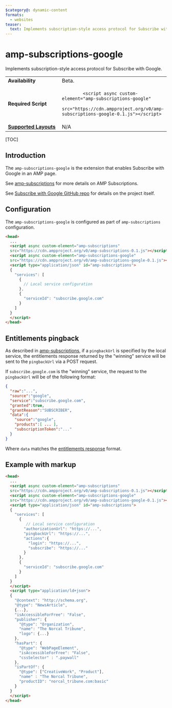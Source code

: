 ```yaml
---
$category@: dynamic-content
formats:
  - websites
teaser:
  text: Implements subscription-style access protocol for Subscribe with Google.
---
```

<!---
Copyright 2018 The AMP HTML Authors. All Rights Reserved.

Licensed under the Apache License, Version 2.0 (the "License");
you may not use this file except in compliance with the License.
You may obtain a copy of the License at

      http://www.apache.org/licenses/LICENSE-2.0

Unless required by applicable law or agreed to in writing, software
distributed under the License is distributed on an "AS-IS" BASIS,
WITHOUT WARRANTIES OR CONDITIONS OF ANY KIND, either express or implied.
See the License for the specific language governing permissions and
limitations under the License.
-->

# amp-subscriptions-google

Implements subscription-style access protocol for Subscribe with Google.

<table>
  <tr>
    <td class="col-fourty"><strong>Availability</strong></td>
    <td>Beta.</td>
  </tr>
  <tr>
    <td width="40%"><strong>Required Script</strong></td>
    <td>
      <code>
        &lt;script async custom-element="amp-subscriptions-google"
        src="https://cdn.ampproject.org/v0/amp-subscriptions-google-0.1.js">&lt;/script>
      </code>
    </td>
  </tr>
  <tr>
    <td class="col-fourty">
      <strong>
        <a href="https://www.ampproject.org/docs/guides/responsive/control_layout.html">
          Supported Layouts
        </a>
      </strong>
    </td>
    <td>N/A</td>
  </tr>
</table>

[TOC]

## Introduction

The `amp-subscriptions-google` is the extension that enables Subscribe with Google in an AMP page.

See [amp-subscriptions](../amp-subscriptions/amp-subscriptions.md) for more details on AMP Subscriptions.

See [Subscribe with Google GitHub repo](https://github.com/subscriptions-project/swg-js) for details on the project itself.


## Configuration

The `amp-subscriptions-google` is configured as part of `amp-subscriptions` configuration.

```html
<head>
  ...
  <script async custom-element="amp-subscriptions"
  src="https://cdn.ampproject.org/v0/amp-subscriptions-0.1.js"></script>
  <script async custom-element="amp-subscriptions-google"
  src="https://cdn.ampproject.org/v0/amp-subscriptions-google-0.1.js"></script>
  <script type="application/json" id="amp-subscriptions">
  {
    "services": [
      {
        // Local service configuration
      },
      {
        "serviceId": "subscribe.google.com"
      }
    ]
  }
  </script>
</head>
```
## Entitlements pingback
As described in [amp-subscriptions](../amp-subscriptions/amp-subscriptions.md#pingback-endpoint), if a `pingbackUrl` is specified by the local service, the entitlements response returned by the "winning" service will be sent to the  `pingbackUrl` via a POST request.

If `subscribe.google.com` is the "winning" service, the request to the `pingbackUrl` will be of the following format:
```json
{
  "raw":"...",
  "source":"google",
  "service":"subscribe.google.com",
  "granted":true,
  "grantReason":"SUBSCRIBER",
  "data":{
    "source":"google",
    "products":[ ... ],
    "subscriptionToken":"..."
  }
}
```
Where `data` matches the [entitlements response](https://github.com/subscriptions-project/swg-js/blob/master/docs/entitlements-flow.md#entitlement-response) format.

## Example with markup
```html
<head>
  ...
  <script async custom-element="amp-subscriptions"
  src="https://cdn.ampproject.org/v0/amp-subscriptions-0.1.js"></script>
  <script async custom-element="amp-subscriptions-google"
  src="https://cdn.ampproject.org/v0/amp-subscriptions-google-0.1.js"></script>
  <script type="application/json" id="amp-subscriptions">
  {
    "services": [
      {
         // Local service configuration
        "authorizationUrl": "https://...",
        "pingbackUrl": "https://...",
        "actions":{
          "login": "https://...",
          "subscribe": "https://..."
        }
      },
      {
        "serviceId": "subscribe.google.com"
      }
    ]
  }
  </script>
  <script type="application/ld+json">
  {
    "@context": "http://schema.org",
    "@type": "NewsArticle",
    {...},
    "isAccessibleForFree": "False",
    "publisher": {
      "@type": "Organization",
      "name": "The Norcal Tribune",
      "logo": {...}
    },
    "hasPart": {
      "@type": "WebPageElement",
      "isAccessibleForFree": "False",
      "cssSelector" : ".paywall"
    },
    "isPartOf": {
      "@type": ["CreativeWork", "Product"],
      "name" : "The Norcal Tribune",
      "productID": "norcal_tribune.com:basic"
    }
  }
  </script>
</head>
```
